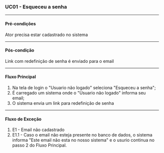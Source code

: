 ### UC01 - Esqueceu a senha
---
#### Pré-condições
Ator precisa estar cadastrado no sistema

---
#### Pós-condição
Link com redefinição de senha é enviado para o email

---
#### Fluxo Principal
1. Na tela de login o "Usuario não logado" seleciona "Esqueceu a senha";
2. É carregado um sistema onde o "Usuario não logado" informa seu email;
3. O sistema envia um link para redefinição de senha

---
#### Fluxo de Exceção
1. E1 - Email não cadastrado
2. E1.1 - Caso o email não esteja presente no banco de dados, o sistema informa "Este email não esta no nosso sistema" e o usurio continua no passo 2 do Fluxo Principal.
